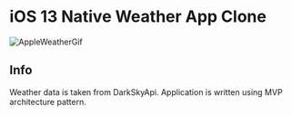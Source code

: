 iOS 13 Native Weather App Clone
=====================
![AppleWeatherGif](https://user-images.githubusercontent.com/55629794/82245259-448e6100-994b-11ea-9d23-99571b1acb4e.gif)

Info
-----------------------------------
Weather data is taken from DarkSkyApi. Application is written using MVP architecture pattern.
